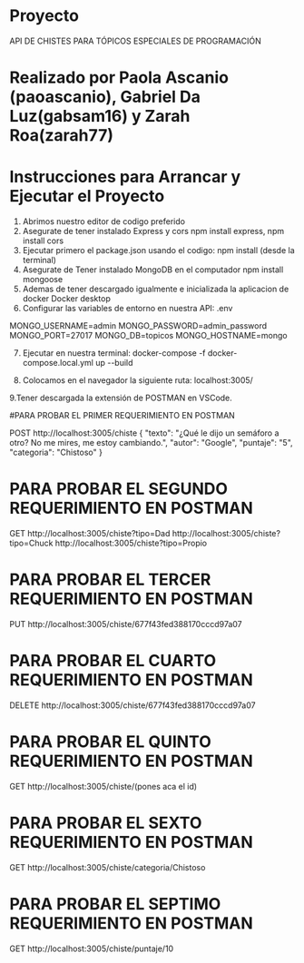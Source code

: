 # Proyecto 

API DE CHISTES PARA TÓPICOS ESPECIALES DE PROGRAMACIÓN

# Realizado por Paola Ascanio (paoascanio), Gabriel Da Luz(gabsam16) y Zarah Roa(zarah77)



# Instrucciones para Arrancar y Ejecutar el Proyecto

1. Abrimos nuestro editor de codigo preferido
2. Asegurate de tener instalado Express y cors npm install express, npm install cors
3. Ejecutar primero el package.json usando el codigo: npm install (desde la terminal)
4. Asegurate de Tener instalado MongoDB en el computador  npm install mongoose
5. Ademas de tener descargado igualmente e inicializada la aplicacion de docker Docker desktop 
6. Configurar las variables de entorno en nuestra API: .env 

MONGO_USERNAME=admin
MONGO_PASSWORD=admin_password
MONGO_PORT=27017
MONGO_DB=topicos
MONGO_HOSTNAME=mongo

7. Ejecutar en nuestra terminal: docker-compose -f docker-compose.local.yml up --build

8. Colocamos en el navegador la siguiente ruta:
localhost:3005/


9.Tener descargada la extensión de POSTMAN en VSCode.

#PARA PROBAR EL PRIMER REQUERIMIENTO EN POSTMAN

POST http://localhost:3005/chiste
{
"texto": "¿Qué le dijo un semáforo a otro? No me mires, me estoy cambiando.",
"autor": "Google",
"puntaje": "5",
"categoria": "Chistoso"
}

# PARA PROBAR EL SEGUNDO REQUERIMIENTO EN POSTMAN

GET http://localhost:3005/chiste?tipo=Dad
http://localhost:3005/chiste?tipo=Chuck
http://localhost:3005/chiste?tipo=Propio

# PARA PROBAR EL TERCER REQUERIMIENTO EN POSTMAN

PUT http://localhost:3005/chiste/677f43fed388170cccd97a07

# PARA PROBAR EL CUARTO REQUERIMIENTO EN POSTMAN

DELETE http://localhost:3005/chiste/677f43fed388170cccd97a07


# PARA PROBAR EL QUINTO REQUERIMIENTO EN POSTMAN
GET http://localhost:3005/chiste/(pones aca el id)


# PARA PROBAR EL SEXTO REQUERIMIENTO EN POSTMAN
GET http://localhost:3005/chiste/categoria/Chistoso


# PARA PROBAR EL SEPTIMO REQUERIMIENTO EN POSTMAN
GET http://localhost:3005/chiste/puntaje/10
